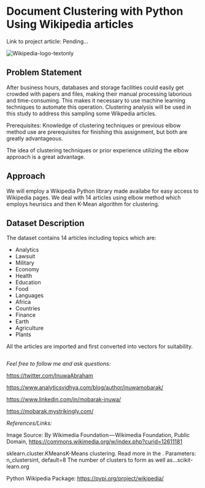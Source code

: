 # Document Clustering with Python Using Wikipedia articles

Link to project article: Pending...

![Wikipedia-logo-textonly](https://user-images.githubusercontent.com/65142149/232192483-fc448a5c-1d45-4c4c-a219-8e8715938aed.png)


## Problem Statement

After business hours, databases and storage facilities could easily get crowded with papers and files, making their manual processing laborious and time-consuming. This makes it necessary to use machine learning techniques to automate this operation. Clustering analysis will be used in this study to address this sampling some Wikpedia articles.

Prerequisites: Knowledge of clustering techniques or previous elbow method use are prerequisites for finishing this assignment, but both are greatly advantageous.

The idea of clustering techniques or prior experience utilizing the elbow approach is a great advantage.

## Approach
We will employ a Wikipedia Python library made availabe for easy access to Wikipedia pages. We deal with 14 articles using elbow method which employs heurisics and then K-Mean algorithm for clustering.

## Dataset Description
The dataset contains 14 articles including topics which are:
* Analytics
* Lawsuit
* Military
* Economy
* Health
* Education
* Food
* Languages
* Africa
* Countries
* Finance
* Earth
* Agriculture
* Plants

All the articles are imported and first converted into vectors for suitability.


![]()





*Feel free to follow me and ask questions:*

https://twitter.com/InuwaAbraham

https://www.analyticsvidhya.com/blog/author/inuwamobarak/

https://www.linkedin.com/in/mobarak-inuwa/

https://mobarak.mystrikingly.com/

*References/Links:*

Image Source: By Wikimedia Foundation — Wikimedia Foundation, Public Domain, https://commons.wikimedia.org/w/index.php?curid=12611181

sklearn.cluster.KMeansK-Means clustering. Read more in the . Parameters: n_clustersint, default=8 The number of clusters to form as well as…scikit-learn.org

Python Wikipedia Package: https://pypi.org/project/wikipedia/
